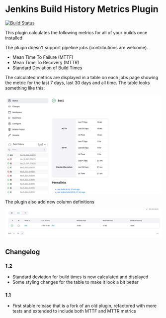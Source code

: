 Jenkins Build History Metrics Plugin
======================================

[![Build Status](https://ci.jenkins.io/job/Plugins/job/build-history-metrics-plugin/job/main/badge/icon)](https://ci.jenkins.io/job/Plugins/job/build-history-metrics-plugin/job/main/)

This plugin calculates the following metrics for all of your builds once
installed

The plugin doesn't support pipeline jobs (contributions are welcome).

-   Mean Time To Failure (MTTF)
-   Mean Time To Recovery (MTTR)
-   Standard Deviation of Build Times

The calculated metrics are displayed in a table on each jobs page
showing the metric for the last 7 days, last 30 days and all time.  The
table looks something like this:

![](docs/table.png)

The plugin also add new column definitions

![](docs/columns.png)

## Changelog

### 1.2

-   Standard deviation for build times is now calculated and displayed
-   Some styling changes for the table to make it look a bit better

### 1.1

-   First stable release that is a fork of an old plugin, refactored
    with more tests and extended to include both MTTF and MTTR metrics


